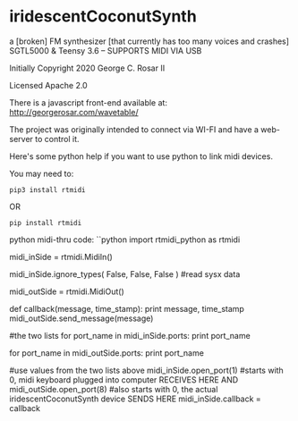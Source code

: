 # iridescentCoconutSynth
a [broken] FM synthesizer [that currently has too many voices and crashes] SGTL5000 & Teensy 3.6 – SUPPORTS MIDI VIA USB


Initially Copyright 2020 George C. Rosar II

Licensed Apache 2.0

There is a javascript front-end available at: 
http://georgerosar.com/wavetable/

The project was originally intended to connect via WI-FI and have a web-server to control it.


Here's some python help if you want to use python to link midi devices.

You may need to:

```
pip3 install rtmidi
```

OR

```
pip install rtmidi
```

python midi-thru code:
``python
import rtmidi_python as rtmidi

midi_inSide = rtmidi.MidiIn()

midi_inSide.ignore_types( False, False, False ) #read sysx data

midi_outSide = rtmidi.MidiOut()

def callback(message, time_stamp):
	print message, time_stamp
	midi_outSide.send_message(message)

#the two lists
for port_name in midi_inSide.ports:
	print port_name

for port_name in midi_outSide.ports:
	print port_name

#use values from the two lists above
midi_inSide.open_port(1)    #starts with 0, midi keyboard plugged into computer 	RECEIVES HERE AND
midi_outSide.open_port(8)   #also starts with 0, the actual iridescentCoconutSynth device SENDS HERE
midi_inSide.callback = callback
```
